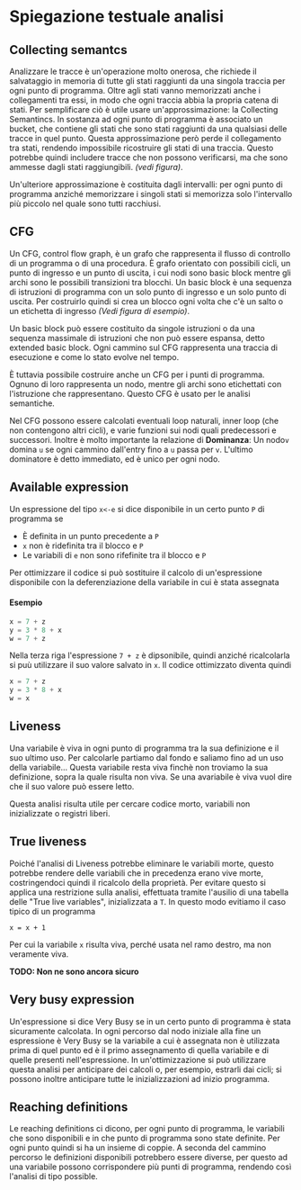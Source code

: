 # Spiegazione testuale analisi

## Collecting semantcs

Analizzare le tracce è un'operazione molto onerosa, che richiede il salvataggio in memoria di tutte gli stati raggiunti da una singola traccia per ogni punto di programma. Oltre agli stati vanno memorizzati anche i collegamenti tra essi, in modo che ogni traccia abbia la propria catena di stati. Per semplificare ciò è utile usare un'approssimazione: la Collecting Semantincs. In sostanza ad ogni punto di programma è associato un bucket, che contiene gli stati che sono stati raggiunti da una qualsiasi delle tracce in quel punto. Questa approssimazione però perde il collegamento tra stati, rendendo impossibile ricostruire gli stati di una traccia. Questo potrebbe quindi includere tracce che non possono verificarsi, ma che sono ammesse dagli stati raggiungibili. *(vedi figura)*.

Un'ulteriore approssimazione è costituita dagli intervalli: per ogni punto di programma anziché memorizzare i singoli stati si memorizza solo l'intervallo più piccolo nel quale sono tutti racchiusi.

## CFG

Un CFG, control flow graph, è un grafo che rappresenta il flusso di controllo di un programma o di una procedura. È grafo orientato con possibili cicli, un punto di ingresso e un punto di uscita, i cui nodi sono basic block mentre gli archi sono le possibili transizioni tra blocchi. Un basic block è una sequenza di istruzioni di programma con un solo punto di ingresso e un solo punto di uscita. Per costruirlo quindi si crea un blocco ogni volta che c'è un salto o un etichetta di ingresso *(Vedi figura di esempio)*.

Un basic block può essere costituito da singole istruzioni o da una sequenza massimale di istruzioni che non può essere espansa, detto extended basic block. Ogni cammino sul CFG rappresenta una traccia di esecuzione e come lo stato evolve nel tempo.

È tuttavia possibile costruire anche un CFG per i punti di programma. Ognuno di loro rappresenta un nodo, mentre gli archi sono etichettati con l'istruzione che rappresentano. Questo CFG è usato per le analisi semantiche.

Nel CFG possono essere calcolati eventuali loop naturali, inner loop (che non contengono altri cicli), e varie funzioni sui nodi quali predecessori e successori. Inoltre è molto importante la relazione di **Dominanza**: Un nodo`v` domina `u` se ogni cammino dall'entry fino a `u` passa per `v`. L'ultimo dominatore è detto immediato, ed è unico per ogni nodo.

## Available expression

Un espressione del tipo `x<-e` si dice disponibile in un certo punto `P` di programma se
- È definita in un punto precedente a `P`
- `x` non è ridefinita tra il blocco e `P`
- Le variabili di `e` non sono rifefinite tra il blocco e `P`

Per ottimizzare il codice si può sostituire il calcolo di un'espressione disponibile con la deferenziazione della variabile in cui è stata assegnata

#### Esempio
```python
x = 7 + z
y = 3 * 8 + x
w = 7 + z
```
Nella terza riga l'espressione `7 + z` è dipsonibile, quindi anziché ricalcolarla si puù utilizzare il suo valore salvato in `x`. Il codice ottimizzato diventa quindi

```python
x = 7 + z
y = 3 * 8 + x
w = x
```

## Liveness

Una variabile è viva in ogni punto di programma tra la sua definizione e il suo ultimo uso. Per calcolarle partiamo dal fondo e saliamo fino ad un uso della variabile... Questa variabile resta viva finchè non troviamo la sua definizione, sopra la quale risulta non viva. Se una avariabile è viva vuol dire che il suo valore può essere letto.

Questa analisi risulta utile per cercare codice morto, variabili non inizializzate o registri liberi.

## True liveness

Poiché l'analisi di Liveness potrebbe eliminare le variabili morte, questo potrebbe rendere delle variabili che in precedenza erano vive morte, costringendoci quindi il ricalcolo della proprietà. Per evitare questo si applica una restrizione sulla analisi, effettuata tramite l'ausilio di una tabella delle "True live variables", inizializzata a `T`. In questo modo evitiamo il caso tipico di un programma

```
x = x + 1
```

Per cui la variabile `x` risulta viva, perché usata nel ramo destro, ma non veramente viva.

**TODO: Non ne sono ancora sicuro**

## Very busy expression

Un'espressione si dice Very Busy se in un certo punto di programma è stata sicuramente calcolata. In ogni percorso dal nodo iniziale alla fine un espressione è Very Busy se la variabile a cui è assegnata non è utilizzata prima di quel punto ed è il primo assegnamento di quella variabile e di quelle presenti nell'espressione. In un'ottimizzazione si può utilizzare questa analisi per anticipare dei calcoli o, per esempio, estrarli dai cicli; si possono inoltre anticipare tutte le inizializzazioni ad inizio programma.

## Reaching definitions

Le reaching definitions ci dicono, per ogni punto di programma, le variabili che sono disponibili e in che punto di programma sono state definite. Per ogni punto quindi si ha un insieme di coppie. A seconda del cammino percorso le definizioni disponibili potrebbero essere diverse, per questo ad una variabile possono corrispondere più punti di programma, rendendo così l'analisi di tipo possible.